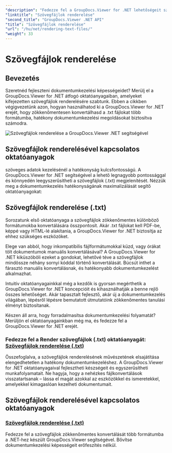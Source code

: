 ```yaml
---
"description": "Fedezze fel a GroupDocs.Viewer for .NET lehetőségeit szövegfájlok renderelésével kapcsolatos oktatóanyagok segítségével. Konvertálja a .txt fájlokat különböző formátumokba a hatékonyabb dokumentumkezelés érdekében."
"linktitle": "Szövegfájlok renderelése"
"second_title": "GroupDocs.Viewer .NET API"
"title": "Szövegfájlok renderelése"
"url": "/hu/net/rendering-text-files/"
"weight": 33
---
```


# Szövegfájlok renderelése

## Bevezetés

Szeretnéd fejleszteni dokumentumkezelési képességeidet? Merülj el a GroupDocs.Viewer for .NET átfogó oktatóanyagaiban, amelyeket kifejezetten szövegfájlok renderelésére szabtunk. Ebben a cikkben végigvezetünk azon, hogyan használhatod ki a GroupDocs.Viewer for .NET erejét, hogy zökkenőmentesen konvertálhasd a .txt fájlokat több formátumba, hatékony dokumentumkezelési megoldásokat biztosítva számodra.

![Szövegfájlok renderelése a GroupDocs.Viewer .NET segítségével](/viewer/rendering-text-files/image.png)

## Szövegfájlok renderelésével kapcsolatos oktatóanyagok

szöveges adatok kezelésénél a hatékonyság kulcsfontosságú. A GroupDocs.Viewer for .NET segítségével a lehető legnagyobb pontossággal és könnyedén leegyszerűsítheti a szövegfájlok (.txt) megjelenítését. Nézzük meg a dokumentumkezelés hatékonyságának maximalizálását segítő oktatóanyagokat:

## Szövegfájlok renderelése (.txt)

Sorozatunk első oktatóanyaga a szövegfájlok zökkenőmentes különböző formátumokba konvertálására összpontosít. Akár .txt fájlokat kell PDF-be, képpé vagy HTML-lé alakítania, a GroupDocs.Viewer for .NET biztosítja az ehhez szükséges eszközöket. 

Elege van abból, hogy inkompatibilis fájlformátumokkal küzd, vagy órákat tölt dokumentumok manuális konvertálásával? A GroupDocs.Viewer for .NET kiküszöböli ezeket a gondokat, lehetővé téve a szövegfájlok mindössze néhány sornyi kóddal történő konvertálását. Búcsút inthet a fárasztó manuális konvertálásnak, és hatékonyabb dokumentumkezelést alkalmazhat.

Intuitív oktatóanyagainkkal még a kezdők is gyorsan megérthetik a GroupDocs.Viewer for .NET koncepcióit és kihasználhatják a benne rejlő összes lehetőséget. Akár tapasztalt fejlesztő, akár új a dokumentumkezelés világában, lépésről lépésre bemutatott útmutatóink zökkenőmentes tanulási élményt biztosítanak.

Készen áll arra, hogy forradalmasítsa dokumentumkezelési folyamatát? Merüljön el oktatóanyagainkban még ma, és fedezze fel a GroupDocs.Viewer for .NET erejét.

### Fedezze fel a Render szövegfájlok (.txt) oktatóanyagát: [Szövegfájlok renderelése (.txt)](./render-txt/)

Összefoglalva, a szövegfájlok renderelésének művészetének elsajátítása elengedhetetlen a hatékony dokumentumkezeléshez. A GroupDocs.Viewer for .NET oktatóanyagaival fejlesztheti készségeit és egyszerűsítheti munkafolyamatait. Ne hagyja, hogy a nehézkes fájlkonvertálások visszatartsanak – lássa el magát azokkal az eszközökkel és ismeretekkel, amelyekkel kimagaslóan kezelheti dokumentumait.
## Szövegfájlok renderelésével kapcsolatos oktatóanyagok
### [Szövegfájlok renderelése (.txt)](./render-txt/)
Fedezze fel a szövegfájlok zökkenőmentes konvertálását több formátumba a .NET-hez készült GroupDocs.Viewer segítségével. Bővítse dokumentumkezelési képességeit erőfeszítés nélkül.